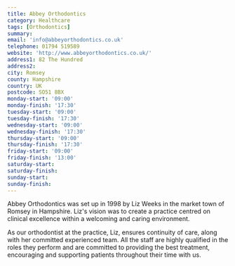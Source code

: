 ```yaml
---
title: Abbey Orthodontics
category: Healthcare
tags: [Orthodontics]
summary: 
email: 'info@abbeyorthodontics.co.uk'
telephone: 01794 519589
website: 'http://www.abbeyorthodontics.co.uk/'
address1: 82 The Hundred
address2: 
city: Romsey
county: Hampshire
country: UK
postcode: SO51 8BX
monday-start: '09:00'
monday-finish: '17:30'
tuesday-start: '09:00'
tuesday-finish: '17:30'
wednesday-start: '09:00'
wednesday-finish: '17:30'
thursday-start: '09:00'
thursday-finish: '17:30'
friday-start: '09:00'
friday-finish: '13:00'
saturday-start: 
saturday-finish: 
sunday-start: 
sunday-finish: 
---
```

Abbey Orthodontics was set up in 1998 by Liz Weeks in the market town of Romsey in Hampshire. Liz's vision was to create a practice centred on clinical excellence within a welcoming and caring environment.

As our orthodontist at the practice, Liz, ensures continuity of care, along with her committed experienced team. All the staff are highly qualified in the roles they perform and are committed to providing the best treatment, encouraging and supporting patients throughout their time with us.